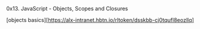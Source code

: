 0x13. JavaScript - Objects, Scopes and Closures

[objects basics][https://alx-intranet.hbtn.io/rltoken/dsskbb-cj0tqufl8eozllq]

